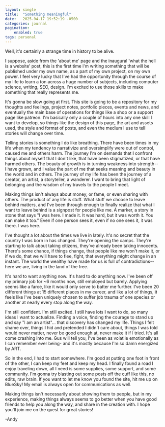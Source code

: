 ```yaml
---
layout: single
title:  "Something meaningful"
date:   2025-04-17 19:52:19 -0500
categories: journal
pagination:
    enabled: true
tags: personal
---
```


Well, it's certainly a strange time in history to be alive.

I suppose, aside from the 'about me' page and the inaugural 'what the hell is a website' post, this is the first time I'm writing something that will be published under my own name, as a part of my own project, on my own power. I feel very lucky that I've had the opportunity through the course of my life to learn a ton across a huge number of subjects, including computer science, writing, SEO, design. I'm excited to use those skills to make something that really represents me.

It's gonna be slow going at first. This site is going to be a repository for my thoughts and feelings, project notes, portfolio pieces, events and news, and eventually the main base of operations for things like a shop or a support page like patreon. I'm basically only a couple of hours into any one skill I want to develop, so things like the design of this page, the art and assets used, the style and format of posts, and even the medium I use to tell stories will change over time. 

Telling stories is something I do like breathing. There have been times in my life when my tendency to narrativize and oversimplify were out of control, caused me and others harm. The journey I'm on demands that I confront things about myself that I don't like, that have been stigmatized, or that have harmed others. The beauty of growth is in turning weakness into strength-- I have grown, and I value the part of me that seeks meaning and beauty in the world and in others. The journey of my life has been the journey of a creator, an artist, a storyteller, a wanderer. I want to bring that light of belonging and the wisdom of my travels to the people I meet.

Making things isn't always about money, or fame, or even sharing with others. The product of any life is stuff. What stuff we choose to leave behind matters, and I've been through enough to finally realize that what I want to leave behind is a signpost for people like me. A marker, a story in stone that says "I was here. I made it. It was hard, but it was worth it. You can make it too." Even if one person sees it, even if no one sees it, it was there. I was here.

I've thought a lot about the times we live in lately. It's no secret that the country I was born in has changed. They're opening the camps. They're starting to talk about taking citizens, they've already been taking innocents. There's some chance, if things change, that people like me won't make it, or if we do, that we will have to flee, fight, that everything might change in an instant. The world the wealthy have made for us is full of contradictions-- here we are, living in the land of the free.



It's hard to want anything now. It's hard to do anything now. I've been off my primary job for ~6 months now, still employed but barely. Applying seems like a farce, like it would only serve to batter me further. I've been 20 different things at 15 different places in my career, and like a lot of things, it feels like I've been uniquely chosen to suffer job trauma of one species or another at nearly every stop along the way.

I'm still confident. I'm still excited. I still have lots I want to do, so many ideas I want to actualize. Finding a voice, finding the courage to stand up and say "I am an artist"... that discovery has changed my life. Things I felt shame over, things I hid and pretended I didn't care about, things I was told would never matter, never be good enough at, never make it if I tried. It's all come crashing into me. Gus will tell you, I've been as volatile emotionally as I can remember ever being- and it's mostly because I'm so damn energized by ART.

So in the end, I had to start somewhere. I'm good at putting one foot in front of the other, I can keep my feet and keep my head. I finally found a road I enjoy traveling down, all I need is some supplies, some support, and some community. I'm gonna try blasting out some posts off the cuff like this, no edits, raw brain. If you want to let me know you found the site, hit me up on BlueSky! My email is always open for communications as well.

Making things isn't necessarily about showing them to people, but in my experience, making things always seems to go better when you have good friends to help you along the way, and share in the creation with. I hope you'll join me on the quest for great stories!

-Andy
